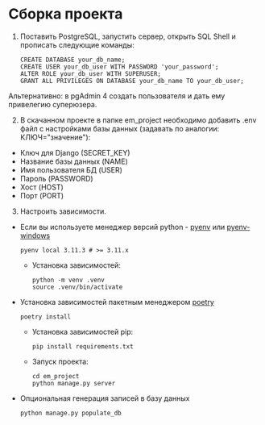 # Сборка проекта

1. Поставить PostgreSQL, запустить сервер, открыть SQL Shell и прописать следующие команды:

   ```shell
   CREATE DATABASE your_db_name;
   CREATE USER your_db_user WITH PASSWORD 'your_password';
   ALTER ROLE your_db_user WITH SUPERUSER;
   GRANT ALL PRIVILEGES ON DATABASE your_db_name TO your_db_user;
   ```

Альтернативно: в pgAdmin 4 создать пользователя и дать ему привелегию суперюзера.

2. В скачанном проекте в папке em_project необходимо добавить .env файл с настройками базы данных (задавать по аналогии: КЛЮЧ="значение"):

- Ключ для Django (SECRET_KEY)
- Название базы данных (NAME)
- Имя пользователя БД (USER)
- Пароль (PASSWORD)
- Хост (HOST)
- Порт (PORT)

3. Настроить зависимости.

- Если вы используете менеджер версий python - [pyenv](https://github.com/pyenv/pyenv) или [pyenv-windows](https://github.com/pyenv-win/pyenv-win)

  ```shell
  pyenv local 3.11.3 # >= 3.11.x    
  ```

  - Установка зависимостей:

    ```shell
    python -m venv .venv
    source .venv/bin/activate
    ```

- Установка зависимостей пакетным менеджером [poetry](https://python-poetry.org/)

  ```shell
  poetry install
  ```

  - Установка зависимостей pip:

    ```shell
    pip install requirements.txt
    ```

  - Запуск проекта:

    ```shell
    cd em_project
    python manage.py server
    ```

- Опциональная генерация записей в базу данных
  
  ```shell
  python manage.py populate_db
  ```
